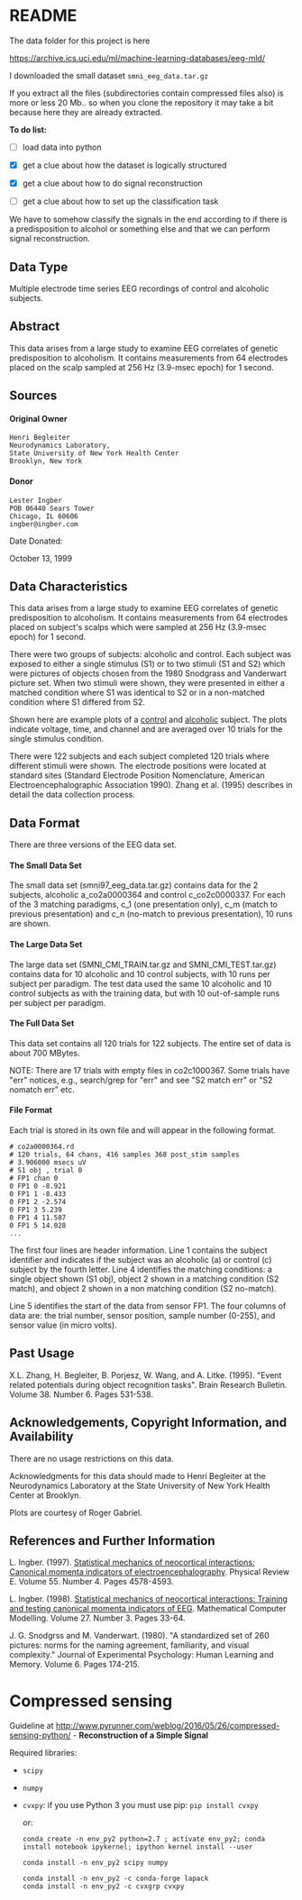 # README

The data folder for this project is here

https://archive.ics.uci.edu/ml/machine-learning-databases/eeg-mld/

I downloaded the small dataset `smni_eeg_data.tar.gz`

If you extract all the files (subdirectories contain compressed files also) is more or less 20 Mb.. so when you clone the repository it may take a bit because here they are already extracted.

**To do list:**

- [ ] load data into python
- [x] get a clue about how the dataset is logically structured
- [x] get a clue about how to do signal reconstruction
- [ ] get a clue about how to set up the classification task



We have to somehow classify the signals in the end according to if there is a predisposition to alcohol or something else and that we can perform signal reconstruction.



## Data Type

 Multiple electrode time series EEG recordings of control and alcoholic subjects.    

## Abstract

 This data arises from a large study to examine EEG correlates of genetic  predisposition to alcoholism. It contains measurements from 64  electrodes placed on the scalp sampled at 256 Hz (3.9-msec epoch) for 1  second. 

##  Sources

####  Original Owner

```
Henri Begleiter
Neurodynamics Laboratory, 
State University of New York Health Center
Brooklyn, New York
```

####  Donor

```
Lester Ingber
POB 06440 Sears Tower
Chicago, IL 60606
ingber@ingber.com
```

Date Donated: 

 October 13, 1999     

##  Data Characteristics

 This data arises from a large study to examine EEG correlates of genetic  predisposition to alcoholism. It contains measurements from 64  electrodes placed on subject's scalps which were sampled at 256 Hz  (3.9-msec epoch) for 1 second. 

There were two groups of subjects: alcoholic and control. Each  subject was exposed to either a single stimulus (S1) or to two stimuli  (S1 and S2) which were pictures of objects chosen from the 1980  Snodgrass and Vanderwart picture set. When two stimuli were shown, they  were presented in either a matched condition where S1 was identical to  S2 or in a non-matched condition where S1 differed from S2.  

 Shown here are example plots of a [ control](https://archive.ics.uci.edu/ml/machine-learning-databases/eeg-mld/control.gif) and [ alcoholic](https://archive.ics.uci.edu/ml/machine-learning-databases/eeg-mld/alcoholic.gif) subject. The plots indicate voltage, time, and channel and are averaged over 10 trials for the single stimulus condition.   

 There were 122 subjects and each subject completed 120 trials  where different stimuli were shown. The electrode positions were located  at standard sites (Standard Electrode Position Nomenclature, American  Electroencephalographic Association 1990).  Zhang et al. (1995)  describes in detail the data collection process.      

## Data Format

 There are three versions of the EEG data set.   

#### The Small Data Set

 The small data set (smni97_eeg_data.tar.gz) contains data for the 2  subjects, alcoholic a_co2a0000364 and control c_co2c0000337. For each of  the 3 matching paradigms, c_1 (one presentation only), c_m (match to  previous presentation) and c_n (no-match to previous presentation), 10  runs are shown.   

#### The Large Data Set

 The large data set (SMNI_CMI_TRAIN.tar.gz and SMNI_CMI_TEST.tar.gz)  contains data for 10 alcoholic and 10 control subjects, with 10 runs per  subject per paradigm. The test data used the same 10 alcoholic and 10  control subjects as with the training data, but with 10 out-of-sample  runs per subject per paradigm.   

#### The Full Data Set

 This data set contains all 120 trials for 122 subjects. The entire set of data is about 700 MBytes.     

 NOTE:  There are 17 trials with empty files in co2c1000367. Some trials have "err" notices, e.g., search/grep for "err" and see "S2 match err" or "S2 nomatch err" etc.  

#### File Format

 Each trial is stored in its own file and will appear in the following format.  

```
# co2a0000364.rd
# 120 trials, 64 chans, 416 samples 368 post_stim samples
# 3.906000 msecs uV
# S1 obj , trial 0
# FP1 chan 0
0 FP1 0 -8.921
0 FP1 1 -8.433
0 FP1 2 -2.574
0 FP1 3 5.239
0 FP1 4 11.587
0 FP1 5 14.028     
...
```

 The first four lines are header information. Line 1 contains the  subject identifier and indicates if the subject was an alcoholic (a) or  control (c) subject by the fourth letter. Line 4 identifies the matching  conditions: a single object shown (S1 obj), object 2 shown in a  matching condition (S2 match), and object 2 shown in a non matching  condition (S2 no-match).  

 Line 5 identifies the start of the data from sensor FP1. The  four columns of data are: the trial number, sensor position, sample  number (0-255), and sensor value (in micro volts).     

## Past Usage

 X.L. Zhang, H. Begleiter, B. Porjesz, W. Wang, and A. Litke. (1995).  "Event related potentials during object recognition tasks".  Brain Research Bulletin. Volume 38. Number 6. Pages 531-538. 

##  Acknowledgements, Copyright Information, and Availability

There are no usage restrictions on this data.  

Acknowledgments for this data should made to Henri Begleiter at the Neurodynamics Laboratory at the State University of New York Health Center at Brooklyn.  

 Plots are courtesy of Roger Gabriel.   

## References and Further Information

 L. Ingber. (1997). [Statistical mechanics of neocortical interactions: Canonical momenta indicators of electroencephalography](http://www.ingber.com/smni97_cmi.ps.gz). Physical Review E. Volume 55. Number 4. Pages 4578-4593.  

 L. Ingber. (1998).  [Statistical mechanics of neocortical interactions: Training and testing canonical momenta indicators of EEG](http://www.ingber.com/smni98_cmi_test.ps.gz). Mathematical Computer Modelling. Volume 27. Number 3. Pages 33-64.  

 J. G. Snodgrss and M. Vanderwart. (1980). "A standardized set of 260  pictures: norms for the naming agreement, familiarity, and visual  complexity." Journal of Experimental Psychology: Human Learning and  Memory. Volume 6. Pages 174-215. 



# Compressed sensing

Guideline at http://www.pyrunner.com/weblog/2016/05/26/compressed-sensing-python/  - **Reconstruction of a Simple Signal**

Required libraries: 

- `scipy`

- `numpy`

- `cvxpy`: if you use Python 3 you must use pip: `pip install cvxpy`

  or:

   `conda create -n env_py2 python=2.7 ; activate env_py2; conda install notebook ipykernel; ipython kernel install --user` 

  `conda install -n env_py2 scipy numpy`

  ```
  conda install -n env_py2 -c conda-forge lapack
  conda install -n env_py2 -c cvxgrp cvxpy
  ```




